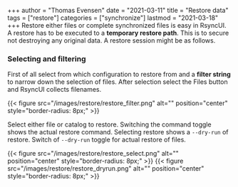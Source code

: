 +++
author = "Thomas Evensen"
date = "2021-03-11"
title =  "Restore data"
tags = ["restore"]
categories = ["synchronize"]
lastmod = "2021-03-18"
+++
Restore either files or complete synchronized files is easy in RsyncUI. A restore has to be executed to a **temporary restore path**. This is to secure not destroying any original data. A restore session might be as follows.

### Selecting and filtering

First of all select from which configuration to restore from and a **filter string** to narrow down the selection of files. After selection select the Files button and RsyncUI collects filenames.

{{< figure src="/images/restore/restore_filter.png" alt="" position="center" style="border-radius: 8px;" >}}

Select either file or catalog to restore.  Switching the command toggle shows the actual restore command. Selecting restore shows a `--dry-run` of restore. Switch of `--dry-run` toggle for actual restore of files.

{{< figure src="/images/restore/restore_select.png" alt="" position="center" style="border-radius: 8px;" >}}
{{< figure src="/images/restore/restore_dryrun.png" alt="" position="center" style="border-radius: 8px;" >}}
